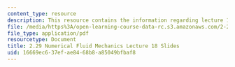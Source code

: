 ```yaml
---
content_type: resource
description: This resource contains the information regarding lecture 18 slides.
file: /media/https%3A/open-learning-course-data-rc.s3.amazonaws.com/2-29-numerical-fluid-mechanics-spring-2015/16669ec637efae8468b8a85049bfbaf8_MIT2_29S15_Lecture18.pdf
file_type: application/pdf
resourcetype: Document
title: 2.29 Numerical Fluid Mechanics Lecture 18 Slides
uid: 16669ec6-37ef-ae84-68b8-a85049bfbaf8
---
```

